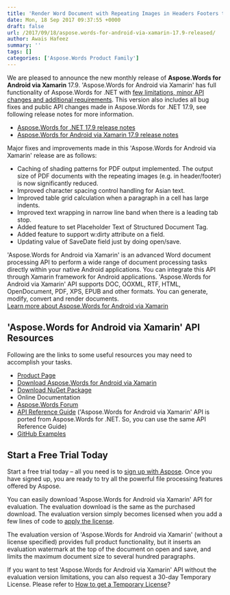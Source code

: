 ```yaml
---
title: 'Render Word Document with Repeating Images in Headers Footers to PDF in Android'
date: Mon, 18 Sep 2017 09:37:55 +0000
draft: false
url: /2017/09/18/aspose.words-for-android-via-xamarin-17.9-released/
author: Awais Hafeez
summary: ''
tags: []
categories: ['Aspose.Words Product Family']
---
```


We are pleased to announce the new monthly release of **Aspose.Words for Android via Xamarin** 17.9. 'Aspose.Words for Android via Xamarin' has full functionality of Aspose.Words for .NET with [few limitations, minor API changes and additional requirements][1]. This version also includes all bug fixes and public API changes made in Aspose.Words for .NET 17.9, see following release notes for more information.

*   [Aspose.Words for .NET 17.9 release notes][2]
*   [Aspose.Words for Android via Xamarin 17.9 release notes][3]

Major fixes and improvements made in this 'Aspose.Words for Android via Xamarin' release are as follows:

*   Caching of shading patterns for PDF output implemented. The output size of PDF documents with the repeating images (e.g. in header/footer) is now significantly reduced.
*   Improved character spacing control handling for Asian text.
*   Improved table grid calculation when a paragraph in a cell has large indents.
*   Improved text wrapping in narrow line band when there is a leading tab stop.
*   Added feature to set Placeholder Text of Structured Document Tag.
*   Added feature to support w:dirty attribute on a field.
*   Updating value of SaveDate field just by doing open/save.

'Aspose.Words for Android via Xamarin' is an advanced Word document processing API to perform a wide range of document processing tasks directly within your native Android applications. You can integrate this API through Xamarin framework for Android applications. 'Aspose.Words for Android via Xamarin' API supports DOC, OOXML, RTF, HTML, OpenDocument, PDF, XPS, EPUB and other formats. You can generate, modify, convert and render documents.  
[Learn more about Aspose.Words for Android via Xamarin][4]

## 'Aspose.Words for Android via Xamarin' API Resources

Following are the links to some useful resources you may need to accomplish your tasks.

*   [Product Page][5]
*   [Download Aspose.Words for Android via Xamarin][6]
*   [Download NuGet Package][7]
*   Online Documentation
*   [Aspose.Words Forum][8]
*   [API Reference Guide][9] ('Aspose.Words for Android via Xamarin' API is ported from Aspose.Words for .NET. So, you can use the same API Reference Guide)
*   [GitHub Examples][10]

## Start a Free Trial Today

Start a free trial today – all you need is to [sign up with Aspose][11]. Once you have signed up, you are ready to try all the powerful file processing features offered by Aspose.

You can easily download 'Aspose.Words for Android via Xamarin' API for evaluation. The evaluation download is the same as the purchased download. The evaluation version simply becomes licensed when you add a few lines of code to [apply the license][12].

The evaluation version of 'Aspose.Words for Android via Xamarin' (without a license specified) provides full product functionality, but it inserts an evaluation watermark at the top of the document on open and save, and limits the maximum document size to several hundred paragraphs.

If you want to test 'Aspose.Words for Android via Xamarin' API without the evaluation version limitations, you can also request a 30-day Temporary License. Please refer to [How to get a Temporary License][13]?




[1]: https://docs.aspose.com/display/wordsnet/Aspose.Words+for+Android+via+Xamarin+API+Differences+and+Limitations
[2]: https://docs.aspose.com/display/wordsnet/Aspose.Words+for+.NET+17.9+Release+Notes
[3]: https://docs.aspose.com/display/wordsnet/Aspose.Words+for+Android+via+Xamarin+17.9+Release+Notes
[4]: https://www.aspose.com/products/words/android-xamarin
[5]: https://www.aspose.com/products/words/android-xamarin
[6]: https://downloads.aspose.com/words/androidxamarin
[7]: https://www.nuget.org/packages/Aspose.Words_Android.Xamarin/
[8]: https://forum.aspose.com/c/words
[9]: https://apireference.aspose.com/net/words
[10]: https://github.com/aspose-words/Aspose.Words-for-.NET
[11]: https://www.aspose.com/
[12]: https://docs.aspose.com/display/wordsnet/Licensing
[13]: http://www.aspose.com/corporate/purchase/temporary-license.aspx




